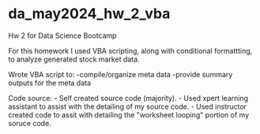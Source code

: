 # da_may2024_hw_2_vba
Hw 2 for Data Science Bootcamp

For this homework I used VBA scripting, along with conditional formattting, to analyze generated stock market data. 

Wrote VBA script to:
    -compile/organize meta data 
    -provide summary outputs for the meta data

Code source:
    - Self created source code (majority). 
    - Used xpert learning assistant to assist with the detailing of my source code.
    - Used instructor created code to assit with detailing the "worksheet looping" portion of  my soruce code. 